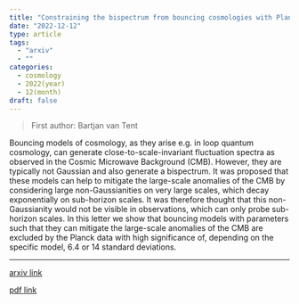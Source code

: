 ```yaml
---
title: "Constraining the bispectrum from bouncing cosmologies with Planck"
date: "2022-12-12"
type: article
tags:
  - "arxiv"
  - ""
categories:
  - cosmology
  - 2022(year)
  - 12(month)
draft: false
---
```


> First author: Bartjan van Tent

 Bouncing models of cosmology, as they arise e.g. in loop quantum cosmology,
can generate close-to-scale-invariant fluctuation spectra as observed in the
Cosmic Microwave Background (CMB). However, they are typically not Gaussian and
also generate a bispectrum. It was proposed that these models can help to
mitigate the large-scale anomalies of the CMB by considering large
non-Gaussianities on very large scales, which decay exponentially on
sub-horizon scales. It was therefore thought that this non-Gaussianity would
not be visible in observations, which can only probe sub-horizon scales. In
this letter we show that bouncing models with parameters such that they can
mitigate the large-scale anomalies of the CMB are excluded by the Planck data
with high significance of, depending on the specific model, $6.4$ or $14$
standard deviations.

---
[arxiv link](http://arxiv.org/abs/2212.05977v1)

[pdf link](http://arxiv.org/pdf/2212.05977v1)